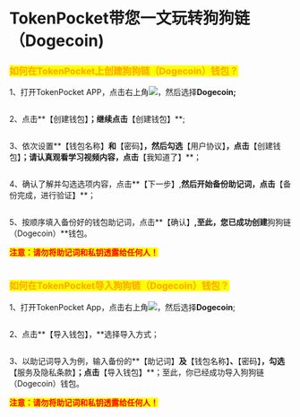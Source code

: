 # TokenPocket带您一文玩转狗狗链（Dogecoin)

### <mark style="color:orange;">如何在TokenPocket上创建狗狗链（Dogecoin）钱包？</mark>

1、打开TokenPocket APP，点击右上角![](<../../.gitbook/assets/image (3) (1).png>)，然后选择**Dogecoin;**

<figure><img src="../../.gitbook/assets/image (1) (4) (1).png" alt=""><figcaption></figcaption></figure>

2、点击**【创建钱包】**；继续点击**【创建钱包】**;

<figure><img src="../../.gitbook/assets/image (5) (1).png" alt=""><figcaption></figcaption></figure>

3、依次设置**【钱包名称】**和**【密码】**，然后勾选**【用户协议】**，点击**【创建钱包】**；请认真观看学习视频内容，点击**【我知道了】**；

<figure><img src="../../.gitbook/assets/image (8) (1).png" alt=""><figcaption></figcaption></figure>

4、确认了解并勾选选项内容，点击**【下一步】,**然后开始备份助记词，点击**【备份完成，进行验证】**；

<figure><img src="../../.gitbook/assets/image (10).png" alt=""><figcaption></figcaption></figure>

5、按顺序填入备份好的钱包助记词，点击**【确认】**,至此，您已成功创建**狗狗链（Dogecoin）**钱包。

<mark style="color:red;">**注意：请勿将助记词和私钥透露给任何人！**</mark>

<figure><img src="../../.gitbook/assets/image (4) (2).png" alt=""><figcaption></figcaption></figure>

### <mark style="color:orange;">**如何在TokenPocket导入狗狗链（Dogecoin）钱包？**</mark>

1、打开TokenPocket App，点击右上角![](<../../.gitbook/assets/image (9) (2).png>)，然后选择**Dogecoin**;

<figure><img src="../../.gitbook/assets/image (6) (2).png" alt=""><figcaption></figcaption></figure>

2、点击**【导入钱包】，**选择导入方式；

<figure><img src="../../.gitbook/assets/image (7).png" alt=""><figcaption></figcaption></figure>

3、以助记词导入为例，输入备份的**【助记词】**及**【钱包名称】**、**【密码】**，勾选**【服务及隐私条款】**；点击**【导入钱包】**；至此，你已经成功导入狗狗链（Dogecoin）钱包。

<mark style="color:red;">**注意：请勿将助记词和私钥透露给任何人！**</mark>

<figure><img src="../../.gitbook/assets/image (10) (2).png" alt=""><figcaption></figcaption></figure>
